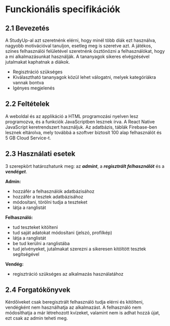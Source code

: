 # Funckionális specifikációk

## 2.1 Bevezetés

A StudyUp-al azt szeretnénk elérni, hogy minél több diák ezt használva, nagyobb motivációval tanuljon, esetleg meg is szeretve azt.
A játékos, színes felhasználói felületével szeretnénk ösztönözni a felhasználókat, hogy a mi alkalmazásunkat használják.
A tananyagok sikeres elvégzésével jutalmakat kaphatnak a diákok.

- Regisztráció szükséges
- Kiválasztható tananyagok közül lehet válogatni, melyek kategóriákra vannak bontva
- Igényes megjelenés

## 2.2 Feltételek

A weboldal és az applikáció a HTML programozási nyelven lesz programozva, és a funkciók JavaScriptben lesznek írva. A React Native JavaScript keretrendszert használjuk. Az adatbázis, táblák Firebase-ben lesznek eltárolva, mely továbbá a szoftver biztosít 100 alap felhasználót és 5 GB Cloud Service-t.

## 2.3 Használati esetek

3 szerepkört határozhatunk meg: az ***admint***, a ***regisztrált felhasználót*** és a ***vendéget***.

**Admin:**
- hozzáfér a felhasználók adatbázisához
- hozzáfér a tesztek adatbázisához
- módosítani, törölni tudja a teszteket
- látja a ranglistát

**Felhasználó:**
- tud teszteket kitölteni
- tud saját adatokat módosítani (jelszó, profilkép)
- látja a ranglistát
- be tud kerülni a ranglistába
- tud jelvényeket, jutalmakat szerezni a sikeresen kitöltött tesztek segítségével

**Vendég:**
- regisztráció szükséges az alkalmazás használatához

## 2.4 Forgatókönyvek

Kérdőíveket csak beregisztrált felhasználó tudja elérni és kitölteni, vendégként nem használhatja az alkalmazást. A felhasználó nem módosíthatja a már létrehozott kvízeket, valamint nem is adhat hozzá újat, ezt csak az admin teheti meg.
